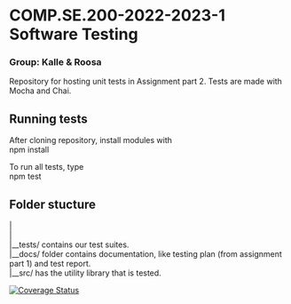 # COMP.SE.200-2022-2023-1 Software Testing 
### Group: Kalle & Roosa
Repository for hosting unit tests in Assignment part 2. Tests are made with Mocha and Chai.

## Running tests
After cloning repository, install modules with  
    npm install  

To run all tests, type  
    npm test  


## Folder stucture
|  
|  
|__tests/ contains our test suites.  
|__docs/ folder contains documentation, like testing plan (from assignment part 1) and test report.  
|__src/ has the utility library that is tested.  

[![Coverage Status](https://coveralls.io/repos/github/nymank/KalleEtRoosa/badge.svg)](https://coveralls.io/github/nymank/KalleEtRoosa)